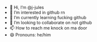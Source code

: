 - 👋 Hi, I’m @j-jules
- 👀 I’m interested in github rn 
- 🌱 I’m currently learning fucking github
- 💞️ I’m looking to collaborate on not github
- 📫 How to reach me knock on ma door
- 😄 Pronouns: he/him

